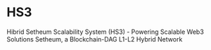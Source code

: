 # HS3
Hibrid Setheum Scalability System (HS3) - Powering Scalable Web3 Solutions Setheum, a Blockchain-DAG L1-L2 Hybrid Network
